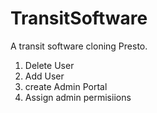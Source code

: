 # TransitSoftware

A transit software cloning Presto.
1. Delete User
2. Add User
3. create Admin Portal
4. Assign admin permisiions

